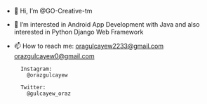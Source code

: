 - 👋 Hi, I’m @GO-Creative-tm
- 👀 I’m interested in Android App Development with Java and also interested in Python Django Web Framework
- 📫 How to reach me:
        oragulcayew2233@gmail.com
        orazgulcayew0@gmail.com
        
        Instagram:
          @orazgulcayew
          
        Twitter:
          @gulcayew_oraz
<!---
GO-Creative-tm/GO-Creative-tm is a ✨ special ✨ repository because its `README.md` (this file) appears on your GitHub profile.
You can click the Preview link to take a look at your changes.
--->
